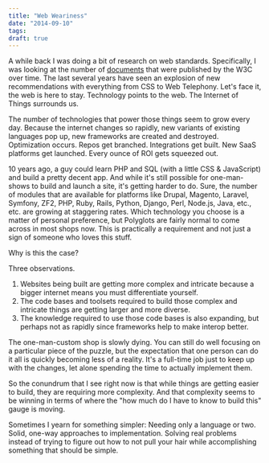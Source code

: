 ```yaml
---
title: "Web Weariness"
date: "2014-09-10"
tags:
draft: true
---
```


A while back I was doing a bit of research on web standards. Specifically, I was looking at the number of [documents](http://www.w3.org/TR/tr-date-all) that were published by the W3C over time. The last several years have seen an explosion of new recommendations with everything from CSS to Web Telephony. Let's face it, the web is here to stay. Technology points to the web. The Internet of Things surrounds us.

The number of technologies that power those things seem to grow every day. Because the internet changes so rapidly, new variants of existing languages pop up, new frameworks are created and destroyed. Optimization occurs. Repos get branched. Integrations get built. New SaaS platforms get launched. Every ounce of ROI gets squeezed out.

10 years ago, a guy could learn PHP and SQL (with a little CSS & JavaScript) and build a pretty decent app. And while it's still possible for one-man-shows to build and launch a site, it's getting harder to do. Sure, the number of modules that are available for platforms like Drupal, Magento, Laravel, Symfony, ZF2, PHP, Ruby, Rails, Python, Django, Perl, Node.js, Java, etc., etc. are growing at staggering rates. Which technology you choose is a matter of personal preference, but Polyglots are fairly normal to come across in most shops now. This is practically a requirement and not just a sign of someone who loves this stuff.

Why is this the case?

Three observations.

1.  Websites being built are getting more complex and intricate because a bigger internet means you must differentiate yourself.
2.  The code bases and toolsets required to build those complex and intricate things are getting larger and more diverse.
3.  The knowledge required to use those code bases is also expanding, but perhaps not as rapidly since frameworks help to make interop better.

The one-man-custom shop is slowly dying. You can still do well focusing on a particular piece of the puzzle, but the expectation that one person can do it all is quickly becoming less of a reality. It's a full-time job just to keep up with the changes, let alone spending the time to actually implement them.

So the conundrum that I see right now is that while things are getting easier to build, they are requiring more complexity. And that complexity seems to be winning in terms of where the "how much do I have to know to build this" gauge is moving.

Sometimes I yearn for something simpler: Needing only a language or two. Solid, one-way approaches to implementation. Solving real problems instead of trying to figure out how to not pull your hair while accomplishing something that should be simple.
